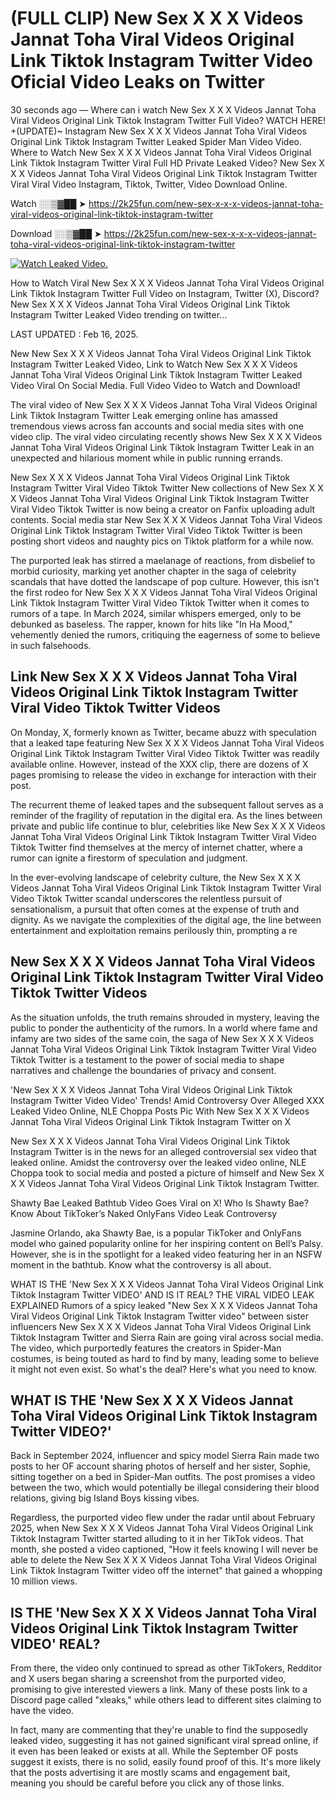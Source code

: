 # (FULL CLIP) New Sex X X X Videos Jannat Toha Viral Videos Original Link Tiktok Instagram Twitter Video Oficial Video Leaks on Twitter

30 seconds ago — Where can i watch New Sex X X X Videos Jannat Toha Viral Videos Original Link Tiktok Instagram Twitter Full Video? WATCH HERE! +(UPDATE)~ Instagram New Sex X X X Videos Jannat Toha Viral Videos Original Link Tiktok Instagram Twitter Leaked Spider Man Video Video. Where to Watch New Sex X X X Videos Jannat Toha Viral Videos Original Link Tiktok Instagram Twitter Viral Full HD Private Leaked Video? New Sex X X X Videos Jannat Toha Viral Videos Original Link Tiktok Instagram Twitter Viral Viral Video Instagram, Tiktok, Twitter, Video Download Online.

Watch ░░▒▓██ ➤ https://2k25fun.com/new-sex-x-x-x-videos-jannat-toha-viral-videos-original-link-tiktok-instagram-twitter

Download ░░▒▓██ ➤ https://2k25fun.com/new-sex-x-x-x-videos-jannat-toha-viral-videos-original-link-tiktok-instagram-twitter

[![Watch Leaked Video.](https://miro.medium.com/v2/resize:fit:828/format:webp/1*cilzJN44JGOrTw9NJCrNHA.gif "Watch Leaked Video")](https://2k25fun.com/new-sex-x-x-x-videos-jannat-toha-viral-videos-original-link-tiktok-instagram-twitter)

How to Watch Viral New Sex X X X Videos Jannat Toha Viral Videos Original Link Tiktok Instagram Twitter Full Video on Instagram, Twitter (X), Discord? New Sex X X X Videos Jannat Toha Viral Videos Original Link Tiktok Instagram Twitter Leaked Video trending on twitter...

LAST UPDATED : Feb 16, 2025.

New New Sex X X X Videos Jannat Toha Viral Videos Original Link Tiktok Instagram Twitter Leaked Video, Link to Watch New Sex X X X Videos Jannat Toha Viral Videos Original Link Tiktok Instagram Twitter Leaked Video Viral On Social Media. Full Video Video to Watch and Download!

The viral video of New Sex X X X Videos Jannat Toha Viral Videos Original Link Tiktok Instagram Twitter Leak emerging online has amassed tremendous views across fan accounts and social media sites with one video clip. The viral video circulating recently shows New Sex X X X Videos Jannat Toha Viral Videos Original Link Tiktok Instagram Twitter Leak in an unexpected and hilarious moment while in public running errands.

New Sex X X X Videos Jannat Toha Viral Videos Original Link Tiktok Instagram Twitter Viral Video Tiktok Twitter New collections of New Sex X X X Videos Jannat Toha Viral Videos Original Link Tiktok Instagram Twitter Viral Video Tiktok Twitter is now being a creator on Fanfix uploading adult contents. Social media star New Sex X X X Videos Jannat Toha Viral Videos Original Link Tiktok Instagram Twitter Viral Video Tiktok Twitter is been posting short videos and naughty pics on Tiktok platform for a while now.

The purported leak has stirred a maelanage of reactions, from disbelief to morbid curiosity, marking yet another chapter in the saga of celebrity scandals that have dotted the landscape of pop culture. However, this isn't the first rodeo for New Sex X X X Videos Jannat Toha Viral Videos Original Link Tiktok Instagram Twitter Viral Video Tiktok Twitter when it comes to rumors of a tape. In March 2024, similar whispers emerged, only to be debunked as baseless. The rapper, known for hits like "In Ha Mood," vehemently denied the rumors, critiquing the eagerness of some to believe in such falsehoods.

## Link New Sex X X X Videos Jannat Toha Viral Videos Original Link Tiktok Instagram Twitter Viral Video Tiktok Twitter Videos

On Monday, X, formerly known as Twitter, became abuzz with speculation that a leaked tape featuring New Sex X X X Videos Jannat Toha Viral Videos Original Link Tiktok Instagram Twitter Viral Video Tiktok Twitter was readily available online. However, instead of the XXX clip, there are dozens of X pages promising to release the video in exchange for interaction with their post.

The recurrent theme of leaked tapes and the subsequent fallout serves as a reminder of the fragility of reputation in the digital era. As the lines between private and public life continue to blur, celebrities like New Sex X X X Videos Jannat Toha Viral Videos Original Link Tiktok Instagram Twitter Viral Video Tiktok Twitter find themselves at the mercy of internet chatter, where a rumor can ignite a firestorm of speculation and judgment.

In the ever-evolving landscape of celebrity culture, the New Sex X X X Videos Jannat Toha Viral Videos Original Link Tiktok Instagram Twitter Viral Video Tiktok Twitter scandal underscores the relentless pursuit of sensationalism, a pursuit that often comes at the expense of truth and dignity. As we navigate the complexities of the digital age, the line between entertainment and exploitation remains perilously thin, prompting a re

##  New Sex X X X Videos Jannat Toha Viral Videos Original Link Tiktok Instagram Twitter Viral Video Tiktok Twitter Videos

As the situation unfolds, the truth remains shrouded in mystery, leaving the public to ponder the authenticity of the rumors. In a world where fame and infamy are two sides of the same coin, the saga of New Sex X X X Videos Jannat Toha Viral Videos Original Link Tiktok Instagram Twitter Viral Video Tiktok Twitter is a testament to the power of social media to shape narratives and challenge the boundaries of privacy and consent.

'New Sex X X X Videos Jannat Toha Viral Videos Original Link Tiktok Instagram Twitter Video Video' Trends! Amid Controversy Over Alleged XXX Leaked Video Online, NLE Choppa Posts Pic With New Sex X X X Videos Jannat Toha Viral Videos Original Link Tiktok Instagram Twitter on X

New Sex X X X Videos Jannat Toha Viral Videos Original Link Tiktok Instagram Twitter is in the news for an alleged controversial sex video that leaked online. Amidst the controversy over the leaked video online, NLE Choppa took to social media and posted a picture of himself and New Sex X X X Videos Jannat Toha Viral Videos Original Link Tiktok Instagram Twitter.

Shawty Bae Leaked Bathtub Video Goes Viral on X! Who Is Shawty Bae? Know About TikToker’s Naked OnlyFans Video Leak Controversy

Jasmine Orlando, aka Shawty Bae, is a popular TikToker and OnlyFans model who gained popularity online for her inspiring content on Bell’s Palsy. However, she is in the spotlight for a leaked video featuring her in an NSFW moment in the bathtub. Know what the controversy is all about.

WHAT IS THE 'New Sex X X X Videos Jannat Toha Viral Videos Original Link Tiktok Instagram Twitter VIDEO' AND IS IT REAL? THE VIRAL VIDEO LEAK EXPLAINED Rumors of a spicy leaked "New Sex X X X Videos Jannat Toha Viral Videos Original Link Tiktok Instagram Twitter video" between sister influencers New Sex X X X Videos Jannat Toha Viral Videos Original Link Tiktok Instagram Twitter and Sierra Rain are going viral across social media. The video, which purportedly features the creators in Spider-Man costumes, is being touted as hard to find by many, leading some to believe it might not even exist. So what's the deal? Here's what you need to know.

## WHAT IS THE 'New Sex X X X Videos Jannat Toha Viral Videos Original Link Tiktok Instagram Twitter VIDEO?'

Back in September 2024, influencer and spicy model Sierra Rain made two posts to her OF account sharing photos of herself and her sister, Sophie, sitting together on a bed in Spider-Man outfits. The post promises a video between the two, which would potentially be illegal considering their blood relations, giving big Island Boys kissing vibes.

Regardless, the purported video flew under the radar until about February 2025, when New Sex X X X Videos Jannat Toha Viral Videos Original Link Tiktok Instagram Twitter started alluding to it in her TikTok videos. That month, she posted a video captioned, "How it feels knowing I will never be able to delete the New Sex X X X Videos Jannat Toha Viral Videos Original Link Tiktok Instagram Twitter video off the internet" that gained a whopping 10 million views.

## IS THE 'New Sex X X X Videos Jannat Toha Viral Videos Original Link Tiktok Instagram Twitter VIDEO' REAL?

From there, the video only continued to spread as other TikTokers, Redditor and X users began sharing a screenshot from the purported video, promising to give interested viewers a link. Many of these posts link to a Discord page called "xleaks," while others lead to different sites claiming to have the video.

In fact, many are commenting that they're unable to find the supposedly leaked video, suggesting it has not gained significant viral spread online, if it even has been leaked or exists at all. While the September OF posts suggest it exists, there is no solid, easily found proof of this. It's more likely that the posts advertising it are mostly scams and engagement bait, meaning you should be careful before you click any of those links.